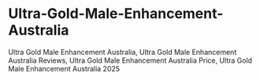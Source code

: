 # Ultra-Gold-Male-Enhancement-Australia
Ultra Gold Male Enhancement Australia, Ultra Gold Male Enhancement Australia Reviews, Ultra Gold Male Enhancement Australia Price, Ultra Gold Male Enhancement Australia 2025
